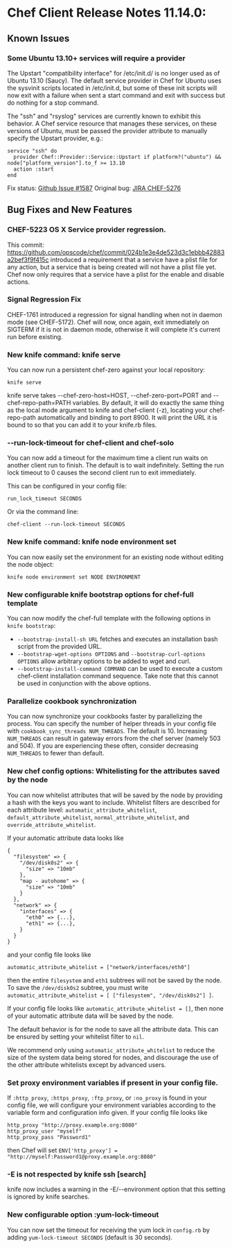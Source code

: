 # Chef Client Release Notes 11.14.0:

## Known Issues

### Some Ubuntu 13.10+ services will require a provider

The Upstart "compatibility interface" for /etc/init.d/ is no longer used as of
Ubuntu 13.10 (Saucy). The default service provider in Chef for Ubuntu uses the sysvinit
scripts located in /etc/init.d, but some of these init scripts will now exit with a failure when
sent a start command and exit with success but do nothing for a stop command.

The "ssh" and "rsyslog" services are currently known to exhibit this behavior. A Chef service resource
that manages these services, on these versions of Ubuntu, must be passed the provider attribute
to manually specify the Upstart provider, e.g.:

```
service "ssh" do
  provider Chef::Provider::Service::Upstart if platform?("ubuntu") && node["platform_version"].to_f >= 13.10
  action :start
end
```

Fix status: [Github Issue #1587](https://github.com/opscode/chef/issues/1587)
Original bug: [JIRA CHEF-5276](https://tickets.opscode.com/browse/CHEF-5276)

## Bug Fixes and New Features

### CHEF-5223 OS X Service provider regression.

This commit: https://github.com/opscode/chef/commit/024b1e3e4de523d3c1ebbb42883a2bef3f9f415c
introduced a requirement that a service have a plist file for any
action, but a service that is being created will not have a plist file
yet. Chef now only requires that a service have a plist for the enable
and disable actions.

### Signal Regression Fix

CHEF-1761 introduced a regression for signal handling when not in daemon mode
(see CHEF-5172). Chef will now, once again, exit immediately on SIGTERM if it
is not in daemon mode, otherwise it will complete it's current run before
existing.

### New knife command: knife serve
You can now run a persistent chef-zero against your local repository:

```
knife serve
```

knife serve takes --chef-zero-host=HOST, --chef-zero-port=PORT and --chef-repo-path=PATH variables. By default, it will do exactly the same thing as the local mode argument to knife and chef-client (-z), locating your chef-repo-path automatically and binding to port 8900.  It will print the URL it is bound to so that you can add it to your knife.rb files.

### --run-lock-timeout for chef-client and chef-solo
You can now add a timeout for the maximum time a client run waits on another client run to finish.
The default is to wait indefinitely.
Setting the run lock timeout to 0 causes the second client run to exit immediately.

This can be configured in your config file:
```
run_lock_timeout SECONDS
```

Or via the command line:
```
chef-client --run-lock-timeout SECONDS
```

### New knife command: knife node environment set
You can now easily set the environment for an existing node without editing the node object:

```
knife node environment set NODE ENVIRONMENT
```
### New configurable knife bootstrap options for chef-full template
You can now modify the chef-full template with the following options in `knife bootstrap`:

* `--bootstrap-install-sh URL` fetches and executes an installation bash script from the provided URL.
* `--bootstrap-wget-options OPTIONS` and `--bootstrap-curl-options OPTIONS` allow arbitrary options to be added to wget and curl.
* `--bootstrap-install-command COMMAND` can be used to execute a custom chef-client installation command sequence. Take note that this cannot be used in conjunction with the above options.

### Parallelize cookbook synchronization

You can now synchronize your cookbooks faster by parallelizing the process. You can specify the number of helper threads in your config file with `cookbook_sync_threads NUM_THREADS`. The default is 10. Increasing `NUM_THREADS` can result in gateway errors from the chef server (namely 503 and 504). If you are experiencing these often, consider decreasing `NUM_THREADS` to fewer than default.

### New chef config options: Whitelisting for the attributes saved by the node

You can now whitelist attributes that will be saved by the node by providing a hash with the keys you want to include. Whitelist filters are described for each attribute level: `automatic_attribute_whitelist`, `default_attribute_whitelist`, `normal_attribute_whitelist`, and `override_attribute_whitelist`.

If your automatic attribute data looks like
````
{
  "filesystem" => {
    "/dev/disk0s2" => {
      "size" => "10mb"
    },
    "map - autohome" => {
      "size" => "10mb"
    }
  },
  "network" => {
    "interfaces" => {
      "eth0" => {...},
      "eth1" => {...},
    }
  }
}
````
and your config file looks like
````
automatic_attribute_whitelist = ["network/interfaces/eth0"]
````
then the entire `filesystem` and `eth1` subtrees will not be saved by the node. To save the `/dev/disk0s2` subtree, you must write `automatic_attribute_whitelist = [ ["filesystem", "/dev/disk0s2"] ]`.

If your config file looks like `automatic_attribute_whitelist = []`, then none of your automatic attribute data will be saved by the node.

The default behavior is for the node to save all the attribute data. This can be ensured by setting your whitelist filter to `nil`.

We recommend only using `automatic_attribute_whitelist` to reduce the size of the system data being stored for nodes, and discourage the use of the other attribute whitelists except by advanced users.

### Set proxy environment variables if present in your config file.

If `:http_proxy`, `:https_proxy`, `:ftp_proxy`, or `:no_proxy` is found in your config file, we will configure your environment variables according to the variable form and configuration info given. If your config file looks like

````
http_proxy "http://proxy.example.org:8080"
http_proxy_user "myself"
http_proxy_pass "Password1"
````

then Chef will set `ENV['http_proxy'] = "http://myself:Password1@proxy.example.org:8080"`

### -E is not respected by knife ssh [search]
knife now includes a warning in the -E/--environment option that this setting is ignored by knife searches.

### New configurable option :yum-lock-timeout
You can now set the timeout for receiving the yum lock in `config.rb` by adding `yum-lock-timeout SECONDS` (default is 30 seconds).
